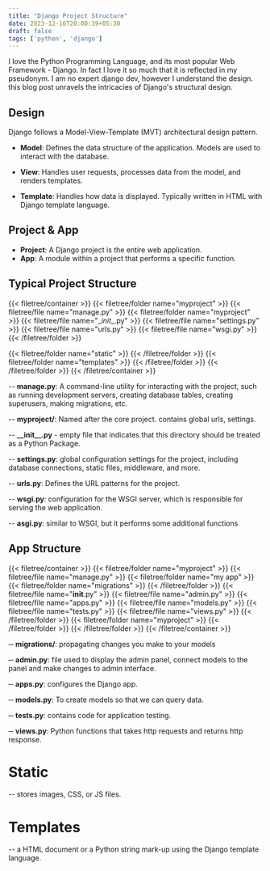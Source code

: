 ```yaml
---
title: "Django Project Structure"
date: 2023-12-16T20:00:39+05:30
draft: false
tags: ['python', 'django']
---
```



I love the Python Programming Language, and its most popular Web Framework - Django. In fact I love it so much that it is reflected in my pseudonym. I am no expert django dev, however I understand the design. this blog post unravels the intricacies of Django's structural design.


## Design 

Django follows a Model-View-Template (MVT) architectural design pattern.

- __Model__: Defines the data structure of the application. Models are used to interact with the database.

- __View__: Handles user requests, processes data from the model, and renders templates. 

- __Template__: Handles how data is displayed. Typically written in HTML with Django template language. 


## Project & App

- __Project__: A Django project is the entire web application. 
- __App__: A module within a project that performs a specific function.


## Typical Project Structure

{{< filetree/container >}}
  {{< filetree/folder name="myproject" >}} 
  {{< filetree/file name="manage.py" >}}
  {{< filetree/folder name="myproject" >}} 
      {{< filetree/file name="\__init__\.py" >}}
      {{< filetree/file name="settings.py" >}}
      {{< filetree/file name="urls.py" >}}
      {{< filetree/file name="wsgi.py" >}}
  {{< /filetree/folder >}}

  
  {{< filetree/folder name="static" >}} 
   {{< /filetree/folder >}}
  {{< filetree/folder name="templates" >}} 
   {{< /filetree/folder >}}
  {{< /filetree/folder >}}
{{< /filetree/container >}}


-- __manage.py__: A command-line utility for interacting with the project, such as running development servers, creating database tables, creating superusers, making migrations, etc.

-- __myproject/__: Named after the core project. contains global urls, settings.

-- <b>\_\_init_\_\.py</b> - empty file that indicates that this directory should be treated as a Python Package.

-- __settings.py__: global configuration settings for the project, including database connections, static files, middleware, and more.

-- __urls.py__:  Defines the URL patterns for the project.

-- __wsgi.py__: configuration for the WSGI server, which is responsible for serving the web application.

-- __asgi.py__: similar to WSGI, but it performs some additional functions



## App Structure 


{{< filetree/container >}}
  {{< filetree/folder name="myproject" >}} 
    {{< filetree/file name="manage.py" >}}
    {{< filetree/folder name="my app" >}}  
      {{< filetree/folder name="migrations" >}}
      {{< /filetree/folder >}}
      {{< filetree/file name="__init__.py" >}}
      {{< filetree/file name="admin.py" >}}
      {{< filetree/file name="apps.py" >}}
      {{< filetree/file name="models.py" >}}
      {{< filetree/file name="tests.py" >}}
      {{< filetree/file name="views.py" >}}
    {{< /filetree/folder >}}
    {{< filetree/folder name="myproject" >}}
     {{< /filetree/folder >}}
  {{< /filetree/folder >}}
{{< /filetree/container >}}


─ __migrations/__: propagating changes you make to your models 

─ __admin.py__: file used to display the admin panel, connect models to the panel and make changes to admin interface.

─ __apps.py__: configures the Django app.

─ __models.py__: To create models so that we can query data.

─ __tests.py__: contains code for application testing.

─ __views.py__: Python functions that takes http requests and returns http response.


# Static

-- stores images, CSS, or JS files.


# Templates 

-- a HTML document or a Python string mark-up using the Django template language.

